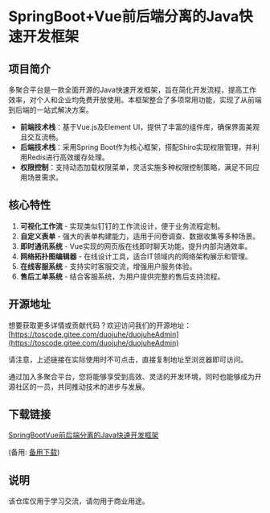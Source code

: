 # SpringBoot+Vue前后端分离的Java快速开发框架

## 项目简介

多聚合平台是一款全面开源的Java快速开发框架，旨在简化开发流程，提高工作效率，对个人和企业均免费开放使用。本框架整合了多项常用功能，实现了从前端到后端的一站式解决方案。

- **前端技术栈**：基于Vue.js及Element UI，提供了丰富的组件库，确保界面美观且交互流畅。
- **后端技术栈**：采用Spring Boot作为核心框架，搭配Shiro实现权限管理，并利用Redis进行高效缓存处理。
- **权限控制**：支持动态加载权限菜单，灵活实施多种权限控制策略，满足不同应用场景需求。

## 核心特性

1. **可视化工作流** - 实现类似钉钉的工作流设计，便于业务流程定制。
2. **自定义表单** - 强大的表单构建能力，适用于问卷调查、数据收集等多种场景。
3. **即时通讯系统** - Vue实现的网页版在线即时聊天功能，提升内部沟通效率。
4. **网络拓扑图编辑器** - 在线设计工具，适合IT领域内的网络架构展示和管理。
5. **在线客服系统** - 支持实时客服交流，增强用户服务体验。
6. **售后工单系统** - 结合客服系统，为用户提供完整的售后支持流程。

## 开源地址

想要获取更多详情或贡献代码？欢迎访问我们的开源地址：
[https://toscode.gitee.com/duojuhe/duojuheAdmin](https://toscode.gitee.com/duojuhe/duojuheAdmin)

请注意，上述链接在实际使用时不可点击，直接复制地址至浏览器即可访问。

通过加入多聚合平台，您将能够享受到高效、灵活的开发环境，同时也能够成为开源社区的一员，共同推动技术的进步与发展。

## 下载链接
[SpringBootVue前后端分离的Java快速开发框架](https://pan.quark.cn/s/da77b711c402) 

(备用: [备用下载](https://pan.baidu.com/s/1M6g9-JCN6kOK6PY2kEthAg?pwd=1234))

## 说明

该仓库仅用于学习交流，请勿用于商业用途。
